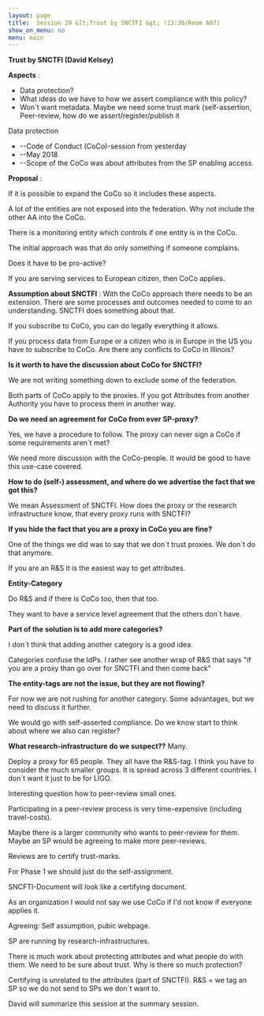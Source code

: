 ```yaml
---
layout: page
title:  Session 29 &lt;Trust by SNCTFI &gt; (13:30/Room A07)
show_on_menu: no
menu: main
---
```



**Trust by SNCTFI (David Kelsey)**

**Aspects** :

- Data protection?
- What ideas do we have to how we assert compliance with this policy?
- Won´t want metadata. Maybe we need some trust mark (self-assertion, Peer-review, how do we assert/register/publish it

Data protection

- --Code of Conduct (CoCo)-session from yesterday
- --May 2018
- --Scope of the CoCo was about attributes from the SP enabling access.

**Proposal** :

If it is possible to expand the CoCo so it includes these aspects.

A lot of the entities are not exposed into the federation. Why not include the other AA into the CoCo.

There is a monitoring entity which controls if one entity is in the CoCo.

The initial approach was that do only something if someone complains.

Does it have to be pro-active?

If you are serving services to European citizen, then CoCo applies.

**Assumption about SNCTFI** : With the CoCo approach there needs to be an extension. There are some processes and outcomes needed to come to an understanding. SNCTFI does something about that.

If you subscribe to CoCo, you can do legally everything it allows.

If you process data from Europe or a citizen who is in Europe in the US you have to subscribe to CoCo. Are there any conflicts to CoCo in Illinois?

**Is it worth to have the discussion about CoCo for SNCTFI?**

We are not writing something down to exclude some of the federation.

Both parts of CoCo apply to the proxies. If you got Attributes from another Authority you have to process them in another way.

**Do we need an agreement for CoCo from ever SP-proxy?**

Yes, we have a procedure to follow. The proxy can never sign a CoCo if some requirements aren´t met?

We need more discussion with the CoCo-people. It would be good to have this use-case covered.

**How to do (self-) assessment, and where do we advertise the fact that we got this?**

We mean Assessment of SNCTFI. How does the proxy or the research infrastructure know, that every proxy runs with SNCTFI?

**If you hide the fact that you are a proxy in CoCo you are fine?**

One of the things we did was to say that we don´t trust proxies. We don´t do that anymore.

If you are an R&amp;S it is the easiest way to get attributes.

**Entity-Category**

Do R&amp;S and if there is CoCo too, then that too.

They want to have a service level agreement that the others don´t have.

**Part of the solution is to add more categories?**

I don´t think that adding another category is a good idea.

Categories confuse the IdPs. I rather see another wrap of R&amp;S that says &quot;if you are a proxy than go over for SNCTFI and then come back&quot;

**The entity-tags are not the issue, but they are not flowing?**

For now we are not rushing for another category. Some advantages, but we need to discuss it further.

We would go with self-asserted compliance. Do we know start to think about where we also can register?

**What research-infrastructure do we suspect??** Many.

Deploy a proxy for 65 people. They all have the R&amp;S-tag. I think you have to consider the much smaller groups. It is spread across 3 different countries. I don´t want it just to be for LIGO.

Interesting question how to peer-review small ones.

Participating in a peer-review process is very time-expensive (including travel-costs).

Maybe there is a larger community who wants to peer-review for them. Maybe an SP would be agreeing to make more peer-reviews.

Reviews are to certify trust-marks.

For Phase 1 we should just do the self-assignment.

SNCFTI-Document will look like a certifying document.

As an organization I would not say we use CoCo if I&#39;d not know if everyone applies it.

Agreeing: Self assumption, pubic webpage.

SP are running by research-infrastructures.

There is much work about protecting attributes and what people do with them. We need to be sure about trust. Why is there so much protection?

Certifying is unrelated to the attributes (part of SNCTFI). R&amp;S = we tag an SP so we do not send to SPs we don´t want to.

David will summarize this session at the summary session.
